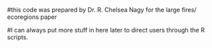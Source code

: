 #this code was prepared by Dr. R. Chelsea Nagy for the large fires/ ecoregions paper


#I can always put more stuff in here later to direct users through the R scripts.
